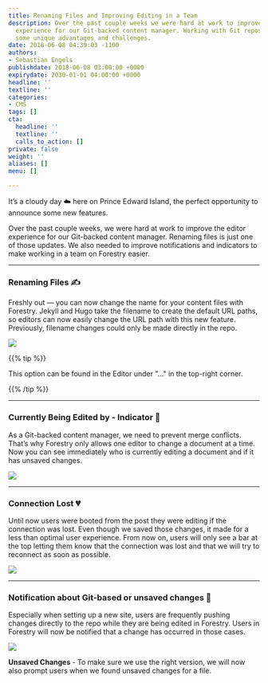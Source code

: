 ```yaml
---
title: Renaming Files and Improving Editing in a Team
description: Over the past couple weeks we were hard at work to improve the editor
  experience for our Git-backed content manager. Working with Git repos we come across
  some unique advantages and challenges.
date: 2018-06-08 04:39:03 -1100
authors:
- Sebastian Engels
publishdate: 2018-06-08 03:00:00 +0000
expirydate: 2030-01-01 04:00:00 +0000
headline: ''
textline: ''
categories:
- CMS
tags: []
cta:
  headline: ''
  textline: ''
  calls_to_action: []
private: false
weight: ''
aliases: []
menu: []

---
```

It’s a cloudy day ☁️ here on Prince Edward Island, the perfect opportunity to announce some new features.

Over the past couple weeks, we were hard at work to improve the editor experience for our Git-backed content manager. Renaming files is just one of those updates. We also needed to improve notifications and indicators to make working in a team on Forestry easier.

---

### Renaming Files ✍️

Freshly out — you can now change the name for your content files with Forestry. Jekyll and Hugo take the filename to create the default URL paths, so editors can now easily change the URL path with this new feature. Previously, filename changes could only be made directly in the repo.

![](/uploads/2018/06/loop-rename-page.gif)

{{% tip %}}

This option can be found in the Editor under "..." in the top-right corner.

{{% /tip %}}

---

### Currently Being Edited by - Indicator 💁

As a Git-backed content manager, we need to prevent merge conflicts. That’s why Forestry only allows one editor to change a document at a time. Now you can see immediately who is currently editing a document and if it has unsaved changes.

![](/uploads/2018/06/status-indicator.png)

---

### Connection Lost 💔

Until now users were booted from the post they were editing if the connection was lost. Even though we saved those changes, it made for a less than optimal user experience. From now on, users will only see a bar at the top letting them know that the connection was lost and that we will try to reconnect as soon as possible.

![](/uploads/2018/06/connection-lost-arrow.png)

---

### Notification about Git-based or unsaved changes 🔔

Especially when setting up a new site, users are frequently pushing changes directly to the repo while they are being edited in Forestry. Users in Forestry will now be notified that a change has occurred in those cases.

![](/uploads/2018/06/someone-updated.png)

**Unsaved Changes** - To make sure we use the right version, we will now also prompt users when we found unsaved changes for a file.